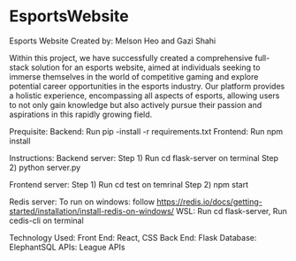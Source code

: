 # EsportsWebsite
Esports Website
Created by: Melson Heo and Gazi Shahi

Within this project, we have successfully created a comprehensive full-stack solution for an esports website, aimed at individuals seeking to immerse themselves in the world of competitive gaming and explore potential career opportunities in the esports industry. Our platform provides a holistic experience, encompassing all aspects of esports, allowing users to not only gain knowledge but also actively pursue their passion and aspirations in this rapidly growing field.

Prequisite:
Backend: Run pip -install -r requirements.txt
Frontend: Run npm install

Instructions:
Backend server: 
Step 1) Run cd flask-server on terminal
Step 2) python server.py

Frontend server:
Step 1) Run cd test on temrinal
Step 2) npm start

Redis server:
To run on windows: follow https://redis.io/docs/getting-started/installation/install-redis-on-windows/
WSL: Run cd flask-server, Run cedis-cli on terminal

Technology Used:
Front End: React, CSS
Back End: Flask
Database: ElephantSQL
APIs: League APIs
